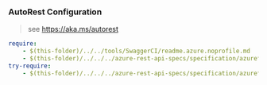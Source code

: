 ### AutoRest Configuration
> see https://aka.ms/autorest

``` yaml
require:
    - $(this-folder)/../../tools/SwaggerCI/readme.azure.noprofile.md
    - $(this-folder)/../../../azure-rest-api-specs/specification/azurefleet/resource-manager/readme.md
try-require:
    - $(this-folder)/../../../azure-rest-api-specs/specification/azurefleet/resource-manager/readme.powershell.md
```

